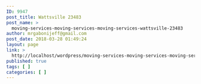 ```yaml
---
ID: 9947
post_title: Wattsville 23483
post_name: >
  moving-services-moving-services-moving-services-wattsville-23483
author: mrgabonijeff@gmail.com
post_date: 2018-03-28 01:49:24
layout: page
link: >
  http://localhost/wordpress/moving-services-moving-services-moving-services-wattsville-23483/
published: true
tags: [ ]
categories: [ ]
---
```

